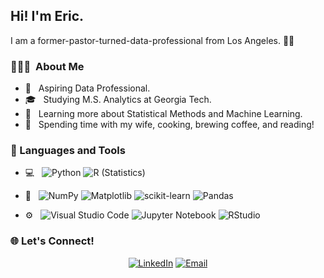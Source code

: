 <h2> Hi! I'm Eric.</h2>

I am a former-pastor-turned-data-professional from Los Angeles. 👋🏻

<h3> 👨🏻‍💻 &nbsp;About Me </h3>

- 🤔 &nbsp; Aspiring Data Professional.
- 🎓 &nbsp; Studying M.S. Analytics at Georgia Tech.
- 🌱 &nbsp; Learning more about Statistical Methods and Machine Learning.
- 🍙 &nbsp; Spending time with my wife, cooking, brewing coffee, and reading! 

<h3> 🧰 Languages and Tools </h3>

- 💻 &nbsp;
  ![Python](https://img.shields.io/badge/python-3670A0?style=flat-square&logo=python&logoColor=ffdd54)
  ![R (Statistics)](https://img.shields.io/badge/r-%23276DC3.svg?style=flat-square&logo=r&logoColor=white)
-  🔧 &nbsp;
  ![NumPy](https://img.shields.io/badge/numpy-%23013243.svg?style=flat-square&logo=numpy&logoColor=white)
  ![Matplotlib](https://img.shields.io/badge/Matplotlib-%23ffffff.svg?style=flat-square&logo=Matplotlib&logoColor=black)
  ![scikit-learn](https://img.shields.io/badge/scikit--learn-%23F7931E.svg?style=flat-square&logo=scikit-learn&logoColor=white)
  ![Pandas](https://img.shields.io/badge/pandas-%23150458.svg?style=flat-square&logo=pandas&logoColor=white)

- ⚙️ &nbsp;
  ![Visual Studio Code](https://img.shields.io/badge/Visual%20Studio%20Code-0078d7.svg?style=flat-square&logo=visual-studio-code&logoColor=white)
  ![Jupyter Notebook](https://img.shields.io/badge/jupyter-%23FA0F00.svg?style=flat-square&logo=jupyter&logoColor=white)
  ![RStudio](https://img.shields.io/badge/RStudio-4285F4?style=flat-square&logo=rstudio&logoColor=white)

<h3> 🌐 Let's Connect! </h3>
<p align="center">
<a href="https://www.linkedin.com/in/eric-m-cai/"><img alt="LinkedIn" src="https://img.shields.io/badge/LinkedIn-Eric%20Cai-blue?style=flat-square&logo=linkedin"></a>
<a href="mailto:caimeric@gmail.com"><img alt="Email" src="https://img.shields.io/badge/Email-caimeric@gmail.com-blue?style=flat-square&logo=gmail"></a>
</p>

<!--
**ericmcai/ericmcai** is a ✨ _special_ ✨ repository because its `README.md` (this file) appears on your GitHub profile.


Here are some ideas to get you started:

- 🔭 I’m currently working on ...
- 🌱 I’m currently learning ...
- 👯 I’m looking to collaborate on ...
- 🤔 I’m looking for help with ...
- 💬 Ask me about ...
- 📫 How to reach me: ...
- 😄 Pronouns: ...
- ⚡ Fun fact: ...
-->
